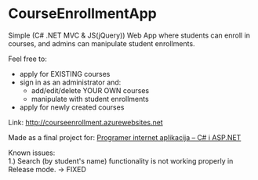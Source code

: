 # CourseEnrollmentApp
Simple (C# .NET MVC & JS(jQuery)) Web App where students can enroll in courses, and admins can manipulate student enrollments.

Feel free to: 
* apply for EXISTING courses
* sign in as an administrator and:
  * add/edit/delete YOUR OWN courses
  * manipulate with student enrollments
* apply for newly created courses

Link: http://courseenrollment.azurewebsites.net

Made as a final project for: [Programer internet aplikacija – C# i ASP.NET](https://www.algebra.hr/edukacija/razvoj-aplikacija/programer-internet-aplikacija-c-i-asp-net/?gclid=EAIaIQobChMIqO_Hkrui1wIVRhbTCh03SgxBEAAYASAAEgJYHvD_BwE)

Known issues:  
1.) Search (by student's name) functionality is not working properly in Release mode. -> FIXED
